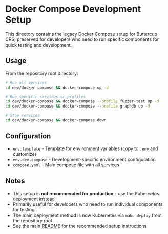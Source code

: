 # Docker Compose Development Setup

This directory contains the legacy Docker Compose setup for Buttercup CRS, preserved for developers who need to run specific components for quick testing and development.

## Usage

From the repository root directory:

```bash
# Run all services
cd dev/docker-compose && docker-compose up -d

# Run specific services or profiles
cd dev/docker-compose && docker-compose --profile fuzzer-test up -d
cd dev/docker-compose && docker-compose --profile graphdb up -d

# Stop services
cd dev/docker-compose && docker-compose down
```

## Configuration

- `env.template` - Template for environment variables (copy to `.env` and customize)
- `env.dev.compose` - Development-specific environment configuration
- `compose.yaml` - Main compose file with all services

## Notes

- This setup is **not recommended for production** - use the Kubernetes deployment instead
- Primarily useful for developers who need to run individual components for testing
- The main deployment method is now Kubernetes via `make deploy` from the repository root
- See the main [README](../../README.md) for the recommended setup instructions
